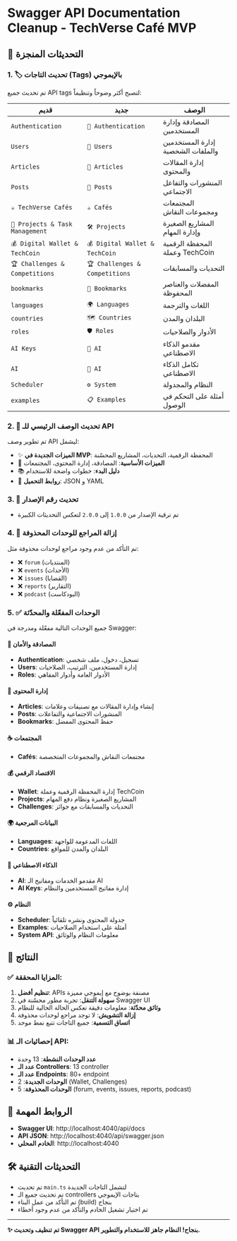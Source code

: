 # Swagger API Documentation Cleanup - TechVerse Café MVP

## 🎯 التحديثات المنجزة

### 1. 🏷️ تحديث التاجات (Tags) بالإيموجي
تم تحديث جميع API tags لتصبح أكثر وضوحاً وتنظيماً:

| **قديم** | **جديد** | **الوصف** |
|----------|----------|------------|
| `Authentication` | `🔐 Authentication` | المصادقة وإدارة المستخدمين |
| `Users` | `👥 Users` | إدارة المستخدمين والملفات الشخصية |
| `Articles` | `📝 Articles` | إدارة المقالات والمحتوى |
| `Posts` | `💬 Posts` | المنشورات والتفاعل الاجتماعي |
| `☕ TechVerse Cafés` | `☕ Cafés` | المجتمعات ومجموعات النقاش |
| `🚀 Projects & Task Management` | `🛠️ Projects` | المشاريع الصغيرة وإدارة المهام |
| `💰 Digital Wallet & TechCoin` | `💰 Digital Wallet & TechCoin` | المحفظة الرقمية وعملة TechCoin |
| `🏆 Challenges & Competitions` | `🏆 Challenges & Competitions` | التحديات والمسابقات |
| `bookmarks` | `🔖 Bookmarks` | المفضلات والعناصر المحفوظة |
| `languages` | `🌍 Languages` | اللغات والترجمة |
| `countries` | `🗺️ Countries` | البلدان والمدن |
| `roles` | `🛡️ Roles` | الأدوار والصلاحيات |
| `AI Keys` | `🤖 AI` | مقدمو الذكاء الاصطناعي |
| `AI` | `🤖 AI` | تكامل الذكاء الاصطناعي |
| `Scheduler` | `⚙️ System` | النظام والمجدولة |
| `examples` | `📋 Examples` | أمثلة على التحكم في الوصول |

### 2. 📖 تحديث الوصف الرئيسي للـ API
تم تطوير وصف API ليشمل:
- ✨ **الميزات الجديدة في MVP**: المحفظة الرقمية، التحديات، المشاريع المحسّنة
- 🔧 **الميزات الأساسية**: المصادقة، إدارة المحتوى، المجتمعات
- 📚 **دليل البدء**: خطوات واضحة للاستخدام
- 🔗 **روابط التحميل**: JSON و YAML

### 3. 🔄 تحديث رقم الإصدار
- تم ترقية الإصدار من `1.0.0` إلى `2.0.0` لتعكس التحديثات الكبيرة

### 4. 🧹 إزالة المراجع للوحدات المحذوفة
تم التأكد من عدم وجود مراجع لوحدات محذوفة مثل:
- ❌ `forum` (المنتديات)
- ❌ `events` (الأحداث)
- ❌ `issues` (القضايا)
- ❌ `reports` (التقارير)
- ❌ `podcast` (البودكاست)

### 5. ✅ الوحدات المفعّلة والمحدّثة
جميع الوحدات التالية مفعّلة ومدرجة في Swagger:

#### 🔐 المصادقة والأمان
- **Authentication**: تسجيل، دخول، ملف شخصي
- **Users**: إدارة المستخدمين، الترتيب، الصلاحيات
- **Roles**: الأدوار العامة وأدوار المقاهي

#### 📝 إدارة المحتوى
- **Articles**: إنشاء وإدارة المقالات مع تصنيفات وعلامات
- **Posts**: المنشورات الاجتماعية والتفاعلات
- **Bookmarks**: حفظ المحتوى المفضل

#### ☕ المجتمعات
- **Cafés**: مجتمعات النقاش والمجموعات المتخصصة

#### 💰 الاقتصاد الرقمي
- **Wallet**: إدارة المحفظة الرقمية وعملة TechCoin
- **Projects**: المشاريع الصغيرة ونظام دفع المهام
- **Challenges**: التحديات والمسابقات مع جوائز

#### 🌍 البيانات المرجعية
- **Languages**: اللغات المدعومة للواجهة
- **Countries**: البلدان والمدن للمواقع

#### 🤖 الذكاء الاصطناعي
- **AI**: مقدمو الخدمات ومفاتيح الـ AI
- **AI Keys**: إدارة مفاتيح المستخدمين والنظام

#### ⚙️ النظام
- **Scheduler**: جدولة المحتوى ونشره تلقائياً
- **Examples**: أمثلة على استخدام الصلاحيات
- **System API**: معلومات النظام والوثائق

## 🚀 النتائج

### ✅ المزايا المحققة:
1. **تنظيم أفضل**: APIs مصنفة بوضوح مع إيموجي مميزة
2. **سهولة التنقل**: تجربة مطور محسّنة في Swagger UI
3. **وثائق محدّثة**: معلومات دقيقة تعكس الحالة الحالية للنظام
4. **إزالة التشويش**: لا توجد مراجع لوحدات محذوفة
5. **اتساق التسمية**: جميع التاجات تتبع نمط موحد

### 📊 إحصائيات الـ API:
- **عدد الوحدات النشطة**: 13 وحدة
- **عدد الـ Controllers**: 13 controller
- **عدد الـ Endpoints**: 80+ endpoint
- **الوحدات الجديدة**: 2 (Wallet, Challenges)
- **الوحدات المحذوفة**: 5 (forum, events, issues, reports, podcast)

## 🔗 الروابط المهمة
- **Swagger UI**: http://localhost:4040/api/docs
- **API JSON**: http://localhost:4040/api/swagger.json
- **الخادم المحلي**: http://localhost:4040

## 🛠️ التحديثات التقنية
- تم تحديث `main.ts` لتشمل التاجات الجديدة
- تم تحديث جميع الـ controllers بتاجات الإيموجي
- تم التأكد من عمل البناء (build) بنجاح
- تم اختبار تشغيل الخادم والتأكد من عدم وجود أخطاء

---

**✨ تم تنظيف وتحديث Swagger API بنجاح! النظام جاهز للاستخدام والتطوير.**
